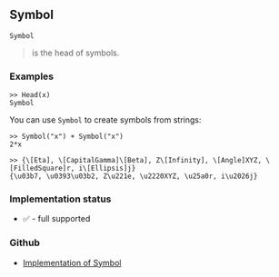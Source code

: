 ## Symbol

```
Symbol
```

> is the head of symbols.

### Examples

```
>> Head(x)
Symbol
```

You can use `Symbol` to create symbols from strings:

```
>> Symbol("x") + Symbol("x")
2*x

>> {\[Eta], \[CapitalGamma]\[Beta], Z\[Infinity], \[Angle]XYZ, \[FilledSquare]r, i\[Ellipsis]j}
{\u03b7, \u0393\u03b2, Z\u221e, \u2220XYZ, \u25a0r, i\u2026j}
```






### Implementation status

* &#x2705; - full supported

### Github

* [Implementation of Symbol](https://github.com/axkr/symja_android_library/blob/master/symja_android_library/matheclipse-core/src/main/java/org/matheclipse/core/builtin/StructureFunctions.java#L2079) 
